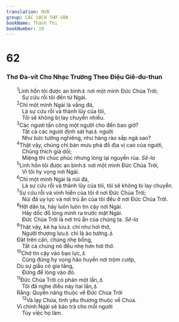 ```yaml
---
translation: NVB
group: CÁC SÁCH THƠ-VĂN
bookName: Thánh Thi 
bookNumber: 19
---
```


<div class="title"><h1>62</h1><h3>Thơ Đa-vít Cho Nhạc Trưởng Theo Điệu Giê-đu-thun </h3></div>
<span class="verse thi_62_1">  <sup>1</sup>Linh hồn tôi được an bình<a data-toggle="tooltip" data-placement="bottom" title="Ctd: trông đợi trong yên lặng">⚓</a> nơi một mình Đức Chúa Trời; <br/>   Sự cứu rỗi tôi đến từ Ngài. <br/></span>
<span class="verse thi_62_2">  <sup>2</sup>Chỉ một mình Ngài là vầng đá, <br/>   Là sự cứu rỗi và thành lũy của tôi, <br/>   Tôi sẽ không bị lay chuyển nhiều. <br/></span>
<span class="verse thi_62_3">  <sup>3</sup>Các ngươi tấn công một người cho đến bao giờ? <br/>   Tất cả các ngươi định sát hại<a data-toggle="tooltip" data-placement="bottom" title="Ctd: đánh đổ">⚓</a> người <br/>   Như bức tường nghiêng, như hàng rào sắp ngã sao? <br/></span>
<span class="verse thi_62_4">  <sup>4</sup>Thật vậy, chúng chỉ bàn mưu phá đổ địa vị cao của người, <br/>   Chúng thích giả dối; <br/>   Miệng thì chúc phúc nhưng lòng lại nguyền rủa. <i>Sê-la</i><br/></span>
<span class="verse thi_62_5">  <sup>5</sup>Linh hồn tôi được an bình<a data-toggle="tooltip" data-placement="bottom" title="Ctd: hỡi linh hồn ta, hãy an bình">⚓</a> nơi một mình Đức Chúa Trời, <br/>   Vì tôi hy vọng nơi Ngài. <br/></span>
<span class="verse thi_62_6">  <sup>6</sup>Chỉ một mình Ngài là núi đá, <br/>   Là sự cứu rỗi và thành lũy của tôi, tôi sẽ không bị lay chuyển. <br/></span>
<span class="verse thi_62_7">  <sup>7</sup>Sự cứu rỗi và vinh hiển của tôi ở nơi Đức Chúa Trời; <br/>   Núi đá uy lực và nơi trú ẩn của tôi đều ở nơi Đức Chúa Trời. <br/></span>
<span class="verse thi_62_8">  <sup>8</sup>Hỡi dân ta, hãy luôn luôn tin cậy nơi Ngài. <br/>   Hãy dốc đổ lòng mình ra trước mặt Ngài. <br/>   Đức Chúa Trời là nơi trú ẩn của chúng ta. <i>Sê-la</i><br/></span>
<span class="verse thi_62_9">  <sup>9</sup>Thật vậy, kẻ hạ lưu<a data-toggle="tooltip" data-placement="bottom" title="Nt: các con trai A-đam">⚓</a> chỉ như hơi thở, <br/>   Người thượng lưu<a data-toggle="tooltip" data-placement="bottom" title="Nt: các con trai con người">⚓</a> chỉ là ảo tưởng.<a data-toggle="tooltip" data-placement="bottom" title="Nt: giả dối">⚓</a><br/>  Đặt trên cân, chúng nhẹ bổng, <br/>   Tất cả chúng nó đều nhẹ hơn hơi thở. <br/></span>
<span class="verse thi_62_10">  <sup>10</sup>Chớ tin cậy vào bạo lực,<a data-toggle="tooltip" data-placement="bottom" title="Ctd: sự tống tiền">⚓</a><br/>   Cũng đừng hy vọng hão huyền nơi trộm cướp, <br/>  Dù sự giầu có gia tăng, <br/>   Đừng để lòng vào đó. <br/></span>
<span class="verse thi_62_11">  <sup>11</sup>Đức Chúa Trời có phán một lần,<a data-toggle="tooltip" data-placement="bottom" title="Ctd: một điều">⚓</a><br/>   Tôi đã nghe điều này hai lần,<a data-toggle="tooltip" data-placement="bottom" title="hai điều">⚓</a><br/>  Rằng: Quyền năng thuộc về Đức Chúa Trời <br/></span>
<span class="verse thi_62_12">   <sup>12</sup>Và lạy Chúa, tình yêu thương thuộc về Chúa. <br/>  Vì chính Ngài sẽ báo trả cho mỗi người <br/>   Tùy việc họ làm. <br/></span>
